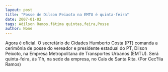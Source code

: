 ```yaml
---
layout: post
title: "Posse de Dilson Peixoto na EMTU é quinta-feira"
date: 2007-01-02
tags: Adilson Ramos,fátima quintas,feira,Posse
author: None
---
```

Agora é oficial. 
O secretário de Cidades Humberto Costa (PT) comanda a cerimônia de posse&nbsp;do vereador e presidente estadual do PT, Dilson Peixoto, na Empresa Metropolitana de Transportes Urbanos&nbsp;(EMTU).
Será quinta-feira, às 11h, na sede da empresa, no Cais de Santa Rita.
(Por Cec?lia Ramos) 